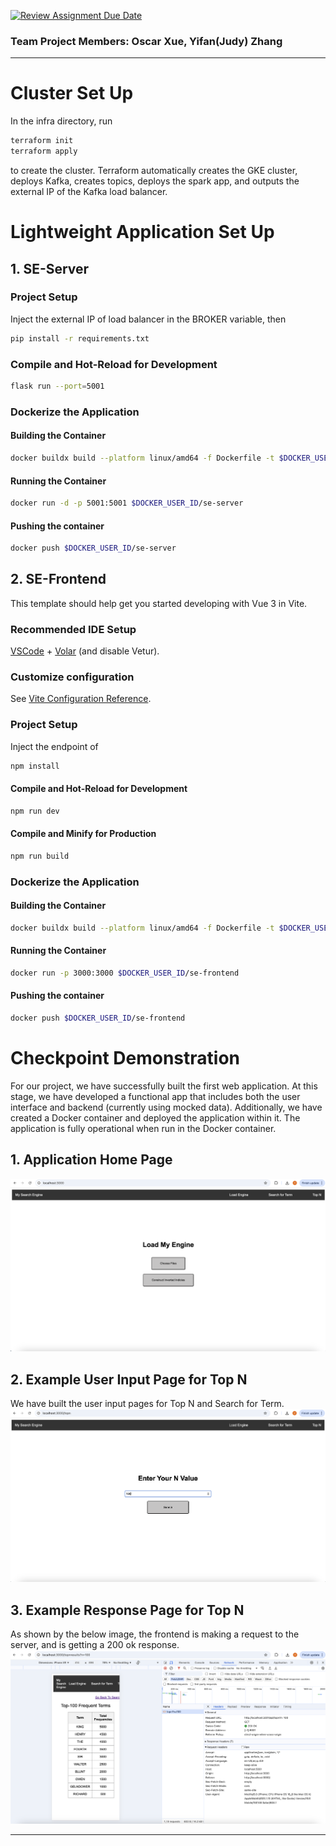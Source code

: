 [![Review Assignment Due Date](https://classroom.github.com/assets/deadline-readme-button-22041afd0340ce965d47ae6ef1cefeee28c7c493a6346c4f15d667ab976d596c.svg)](https://classroom.github.com/a/pLRyr-9g)
### Team Project Members: Oscar Xue, Yifan(Judy) Zhang
---
# Cluster Set Up
In the infra directory, run
```sh
terraform init
terraform apply
```
to create the cluster. Terraform automatically creates the GKE cluster, deploys Kafka, creates topics, deploys the spark app, and outputs the external IP of the Kafka load balancer.

# Lightweight Application Set Up
## 1. SE-Server

### Project Setup
Inject the external IP of load balancer in the BROKER variable, then
```sh
pip install -r requirements.txt
```

### Compile and Hot-Reload for Development
```sh
flask run --port=5001
```

### Dockerize the Application

#### Building the Container
```sh
docker buildx build --platform linux/amd64 -f Dockerfile -t $DOCKER_USER_ID/se-server .
```

#### Running the Container
```sh
docker run -d -p 5001:5001 $DOCKER_USER_ID/se-server
```

#### Pushing the container
```sh
docker push $DOCKER_USER_ID/se-server
```

## 2. SE-Frontend

This template should help get you started developing with Vue 3 in Vite.

### Recommended IDE Setup

[VSCode](https://code.visualstudio.com/) + [Volar](https://marketplace.visualstudio.com/items?itemName=Vue.volar) (and disable Vetur).

### Customize configuration

See [Vite Configuration Reference](https://vitejs.dev/config/).

### Project Setup
Inject the endpoint of 
```sh
npm install
```

#### Compile and Hot-Reload for Development

```sh
npm run dev
```

#### Compile and Minify for Production

```sh
npm run build
```

### Dockerize the Application

#### Building the Container
```sh
docker buildx build --platform linux/amd64 -f Dockerfile -t $DOCKER_USER_ID/se-frontend .
```

#### Running the Container
```sh
docker run -p 3000:3000 $DOCKER_USER_ID/se-frontend
```

#### Pushing the container
```sh
docker push $DOCKER_USER_ID/se-frontend
```


# Checkpoint Demonstration
For our project, we have successfully built the first web application. At this stage, we have developed a functional app that includes both the user interface and backend (currently using mocked data). Additionally, we have created a Docker container and deployed the application within it. The application is fully operational when run in the Docker container.

## 1. Application Home Page
![image1](./Checkpoint1.png)

## 2. Example User Input Page for Top N 
We have built the user input pages for Top N and Search for Term.
![image1](./Checkpoint2.png)

## 3. Example Response Page for Top N 
As shown by the below image, the frontend is making a request to the server, and is getting a 200 ok response.
![image1](./Checkpoint3.png)

---
